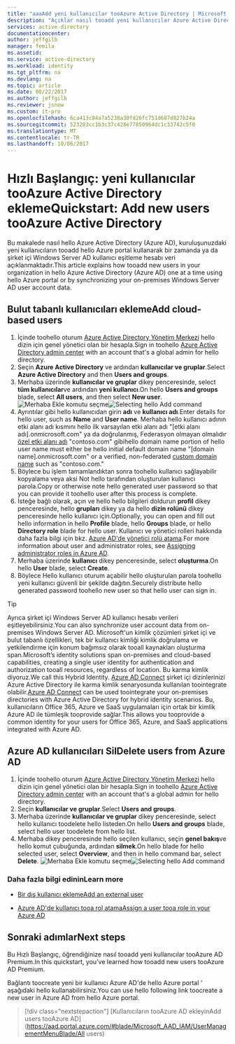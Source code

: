 ```yaml
---
title: "aaaAdd yeni kullanıcılar tooAzure Active Directory | Microsoft Docs"
description: "Açıklar nasıl tooadd yeni kullanıcılar Azure Active Directory'de."
services: active-directory
documentationcenter: 
author: jeffgilb
manager: femila
ms.assetid: 
ms.service: active-directory
ms.workload: identity
ms.tgt_pltfrm: na
ms.devlang: na
ms.topic: article
ms.date: 08/22/2017
ms.author: jeffgilb
ms.reviewer: jsnow
ms.custom: it-pro
ms.openlocfilehash: 6ca413c84a7a5238a30fd26fc751d687d827b24a
ms.sourcegitcommit: 523283cc1b3c37c428e77850964dc1c33742c5f0
ms.translationtype: MT
ms.contentlocale: tr-TR
ms.lasthandoff: 10/06/2017
---
```

# <a name="quickstart-add-new-users-tooazure-active-directory"></a><span data-ttu-id="cab66-103">Hızlı Başlangıç: yeni kullanıcılar tooAzure Active Directory ekleme</span><span class="sxs-lookup"><span data-stu-id="cab66-103">Quickstart: Add new users tooAzure Active Directory</span></span>
<span data-ttu-id="cab66-104">Bu makalede nasıl hello Azure Active Directory (Azure AD), kuruluşunuzdaki yeni kullanıcıların tooadd hello Azure portal kullanarak bir zamanda ya da şirket içi Windows Server AD kullanıcı eşitleme hesabı veri açıklanmaktadır.</span><span class="sxs-lookup"><span data-stu-id="cab66-104">This article explains how tooadd new users in your organization in hello Azure Active Directory (Azure AD) one at a time using hello Azure portal or by synchronizing your on-premises Windows Server AD user account data.</span></span> 

## <a name="add-cloud-based-users"></a><span data-ttu-id="cab66-105">Bulut tabanlı kullanıcıları ekleme</span><span class="sxs-lookup"><span data-stu-id="cab66-105">Add cloud-based users</span></span>
1. <span data-ttu-id="cab66-106">İçinde toohello oturum [Azure Active Directory Yönetim Merkezi](https://aad.portal.azure.com) hello dizin için genel yönetici olan bir hesapla.</span><span class="sxs-lookup"><span data-stu-id="cab66-106">Sign in toohello [Azure Active Directory admin center](https://aad.portal.azure.com) with an account that's a global admin for hello directory.</span></span>
2. <span data-ttu-id="cab66-107">Seçin **Azure Active Directory** ve ardından **kullanıcılar ve gruplar**.</span><span class="sxs-lookup"><span data-stu-id="cab66-107">Select **Azure Active Directory** and then **Users and groups**.</span></span>
3. <span data-ttu-id="cab66-108">Merhaba üzerinde **kullanıcılar ve gruplar** dikey penceresinde, select **tüm kullanıcılar**ve ardından **yeni kullanıcı**.</span><span class="sxs-lookup"><span data-stu-id="cab66-108">On hello **Users and groups** blade, select **All users**, and then select **New user**.</span></span>
   <span data-ttu-id="cab66-109">![Merhaba Ekle komutu seçme](./media/add-users-azure-active-directory/add-user.png)</span><span class="sxs-lookup"><span data-stu-id="cab66-109">![Selecting hello Add command](./media/add-users-azure-active-directory/add-user.png)</span></span>
4. <span data-ttu-id="cab66-110">Ayrıntılar gibi hello kullanıcıdan girin **adı** ve **kullanıcı adı**.</span><span class="sxs-lookup"><span data-stu-id="cab66-110">Enter details for hello user, such as **Name** and **User name**.</span></span> <span data-ttu-id="cab66-111">Merhaba hello kullanıcı adının etki alanı adı kısmını hello ilk varsayılan etki alanı adı "[etki alanı adı].onmicrosoft.com" ya da doğrulanmış, Federasyon olmayan olmalıdır [özel etki alanı adı](add-custom-domain.md) "contoso.com" gibi</span><span class="sxs-lookup"><span data-stu-id="cab66-111">hello domain name portion of hello user name must either be hello initial default domain name "[domain name].onmicrosoft.com" or a verified, non-federated [custom domain name](add-custom-domain.md) such as "contoso.com."</span></span>
5. <span data-ttu-id="cab66-112">Böylece bu işlem tamamlandıktan sonra toohello kullanıcı sağlayabilir kopyalama veya aksi Not hello tarafından oluşturulan kullanıcı parola.</span><span class="sxs-lookup"><span data-stu-id="cab66-112">Copy or otherwise note hello generated user password so that you can provide it toohello user after this process is complete.</span></span>
6. <span data-ttu-id="cab66-113">İsteğe bağlı olarak, açın ve hello hello bilgileri doldurun **profil** dikey penceresinde, hello **grupları** dikey ya da hello **dizin rolünü** dikey penceresinde hello kullanıcı için.</span><span class="sxs-lookup"><span data-stu-id="cab66-113">Optionally, you can open and fill out hello information in hello **Profile** blade, hello **Groups** blade, or hello **Directory role** blade for hello user.</span></span> <span data-ttu-id="cab66-114">Kullanıcı ve yönetici rolleri hakkında daha fazla bilgi için bkz. [Azure AD'de yönetici rolü atama](active-directory-assign-admin-roles.md).</span><span class="sxs-lookup"><span data-stu-id="cab66-114">For more information about user and administrator roles, see [Assigning administrator roles in Azure AD](active-directory-assign-admin-roles.md).</span></span>
7. <span data-ttu-id="cab66-115">Merhaba üzerinde **kullanıcı** dikey penceresinde, select **oluşturma**.</span><span class="sxs-lookup"><span data-stu-id="cab66-115">On hello **User** blade, select **Create**.</span></span>
8. <span data-ttu-id="cab66-116">Böylece Hello kullanıcı oturum açabilir hello oluşturulan parola toohello yeni kullanıcı güvenli bir şekilde dağıtın.</span><span class="sxs-lookup"><span data-stu-id="cab66-116">Securely distribute hello generated password toohello new user so that hello user can sign in.</span></span>

> [!TIP]
> <span data-ttu-id="cab66-117">Ayrıca şirket içi Windows Server AD kullanıcı hesabı verileri eşitleyebilirsiniz.</span><span class="sxs-lookup"><span data-stu-id="cab66-117">You can also synchronize user account data from on-premises Windows Server AD.</span></span> <span data-ttu-id="cab66-118">Microsoft'un kimlik çözümleri şirket içi ve bulut tabanlı özellikleri, tek bir kullanıcı kimliği kimlik doğrulama ve yetkilendirme için konum bağımsız olarak tooall kaynakları oluşturma span.</span><span class="sxs-lookup"><span data-stu-id="cab66-118">Microsoft’s identity solutions span on-premises and cloud-based capabilities, creating a single user identity for authentication and authorization tooall resources, regardless of location.</span></span> <span data-ttu-id="cab66-119">Bu karma kimlik diyoruz.</span><span class="sxs-lookup"><span data-stu-id="cab66-119">We call this Hybrid Identity.</span></span> <span data-ttu-id="cab66-120">[Azure AD Connect](https://docs.microsoft.com/azure/active-directory/connect/active-directory-aadconnect) şirket içi dizinlerinizi Azure Active Directory ile karma kimlik senaryosunda kullanılan toointegrate olabilir.</span><span class="sxs-lookup"><span data-stu-id="cab66-120">[Azure AD Connect](https://docs.microsoft.com/azure/active-directory/connect/active-directory-aadconnect) can be used toointegrate your on-premises directories with Azure Active Directory for hybrid identity scenarios.</span></span> <span data-ttu-id="cab66-121">Bu, kullanıcıların Office 365, Azure ve SaaS uygulamaları için ortak bir kimlik Azure AD ile tümleşik tooprovide sağlar.</span><span class="sxs-lookup"><span data-stu-id="cab66-121">This allows you tooprovide a common identity for your users for Office 365, Azure, and SaaS applications integrated with Azure AD.</span></span> 

## <a name="delete-users-from-azure-ad"></a><span data-ttu-id="cab66-122">Azure AD kullanıcıları Sil</span><span class="sxs-lookup"><span data-stu-id="cab66-122">Delete users from Azure AD</span></span>
1. <span data-ttu-id="cab66-123">İçinde toohello oturum [Azure Active Directory Yönetim Merkezi](https://aad.portal.azure.com) hello dizin için genel yönetici olan bir hesapla.</span><span class="sxs-lookup"><span data-stu-id="cab66-123">Sign in toohello [Azure Active Directory admin center](https://aad.portal.azure.com) with an account that's a global admin for hello directory.</span></span>
2. <span data-ttu-id="cab66-124">Seçin **kullanıcılar ve gruplar**.</span><span class="sxs-lookup"><span data-stu-id="cab66-124">Select **Users and groups**.</span></span>
3. <span data-ttu-id="cab66-125">Merhaba üzerinde **kullanıcılar ve gruplar** dikey penceresinde, select hello kullanıcı toodelete hello listeden.</span><span class="sxs-lookup"><span data-stu-id="cab66-125">On hello **Users and groups** blade, select hello user toodelete from hello list.</span></span> 
4. <span data-ttu-id="cab66-126">Merhaba dikey penceresinde hello seçilen kullanıcı, seçin **genel bakış**ve hello komut çubuğunda, ardından **silmek**.</span><span class="sxs-lookup"><span data-stu-id="cab66-126">On hello blade for hello selected user, select **Overview**, and then in hello command bar, select **Delete**.</span></span>
   <span data-ttu-id="cab66-127">![Merhaba Ekle komutu seçme](./media/add-users-azure-active-directory/delete-user.png)</span><span class="sxs-lookup"><span data-stu-id="cab66-127">![Selecting hello Add command](./media/add-users-azure-active-directory/delete-user.png)</span></span>


### <a name="learn-more"></a><span data-ttu-id="cab66-128">Daha fazla bilgi edinin</span><span class="sxs-lookup"><span data-stu-id="cab66-128">Learn more</span></span> 
* [<span data-ttu-id="cab66-129">Bir dış kullanıcı ekleme</span><span class="sxs-lookup"><span data-stu-id="cab66-129">Add an external user</span></span>](active-directory-users-create-external-azure-portal.md)

* [<span data-ttu-id="cab66-130">Azure AD'de kullanıcı tooa rol atama</span><span class="sxs-lookup"><span data-stu-id="cab66-130">Assign a user tooa role in your Azure AD</span></span>](active-directory-users-assign-role-azure-portal.md)

## <a name="next-steps"></a><span data-ttu-id="cab66-131">Sonraki adımlar</span><span class="sxs-lookup"><span data-stu-id="cab66-131">Next steps</span></span>
<span data-ttu-id="cab66-132">Bu Hızlı Başlangıç, öğrendiğinize nasıl tooadd yeni kullanıcılar tooAzure AD Premium.</span><span class="sxs-lookup"><span data-stu-id="cab66-132">In this quickstart, you’ve learned how tooadd new users tooAzure AD Premium.</span></span> 

<span data-ttu-id="cab66-133">Bağlantı toocreate yeni bir kullanıcı Azure AD'de hello Azure portal ' aşağıdaki hello kullanabilirsiniz.</span><span class="sxs-lookup"><span data-stu-id="cab66-133">You can use hello following link toocreate a new user in Azure AD from hello Azure portal.</span></span>

> [!div class="nextstepaction"]
> [<span data-ttu-id="cab66-134">Kullanıcıların tooAzure AD ekleyin</span><span class="sxs-lookup"><span data-stu-id="cab66-134">Add users tooAzure AD</span></span>](https://aad.portal.azure.com/#blade/Microsoft_AAD_IAM/UserManagementMenuBlade/All users) 
